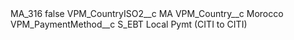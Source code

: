 <?xml version="1.0" encoding="UTF-8"?>
<CustomMetadata xmlns="http://soap.sforce.com/2006/04/metadata" xmlns:xsi="http://www.w3.org/2001/XMLSchema-instance" xmlns:xsd="http://www.w3.org/2001/XMLSchema">
    <label>MA_316</label>
    <protected>false</protected>
    <values>
        <field>VPM_CountryISO2__c</field>
        <value xsi:type="xsd:string">MA</value>
    </values>
    <values>
        <field>VPM_Country__c</field>
        <value xsi:type="xsd:string">Morocco</value>
    </values>
    <values>
        <field>VPM_PaymentMethod__c</field>
        <value xsi:type="xsd:string">S_EBT Local Pymt (CITI to CITI)</value>
    </values>
</CustomMetadata>
